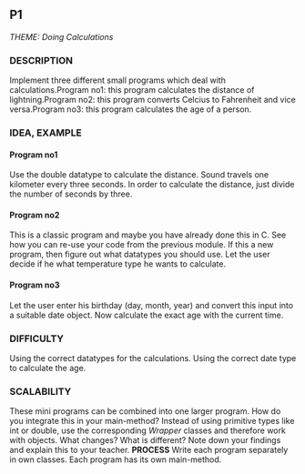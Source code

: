  ## P1  
*THEME: Doing Calculations*  
### DESCRIPTION
Implement three different small programs which deal with calculations.Program no1: this program calculates the distance of lightning.Program no2: this program converts Celcius to Fahrenheit and vice versa.Program no3: this program calculates the age of a person.
### IDEA, EXAMPLE
#### Program no1
 Use the double datatype to calculate the distance. Sound travels one kilometer every three seconds. In order to calculate the distance, just divide the number of seconds by three. 

#### Program no2
 This is a classic program and maybe you have already done this in C.  See how you can re-use your code from the previous module. If this a new program, then figure out what datatypes you should use. Let the user decide if he what temperature type he wants to calculate.  
 #### Program no3
 Let the user enter his birthday (day, month, year) and convert this input into a suitable date object. Now calculate the exact age with the current time. 
### DIFFICULTY
Using the correct datatypes for the calculations. Using the correct date type to calculate the age.
### SCALABILITY
These mini programs can be combined into one larger program. How do you integrate this in your main-method? Instead of using primitive types like int or double, use the corresponding _Wrapper_ classes and therefore work with objects. What changes? What is different? Note down your findings and explain this to your teacher.
**PROCESS**
Write each program separately in own classes. Each program has its own main-method.
